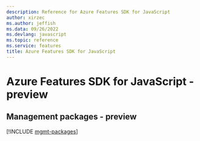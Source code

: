 ```yaml
---
description: Reference for Azure Features SDK for JavaScript
author: xirzec
ms.author: jeffish
ms.data: 09/26/2022
ms.devlang: javascript
ms.topic: reference
ms.service: features
title: Azure Features SDK for JavaScript
---
```

# Azure Features SDK for JavaScript - preview

## Management packages - preview
[!INCLUDE [mgmt-packages](features-mgmt-index.md)]